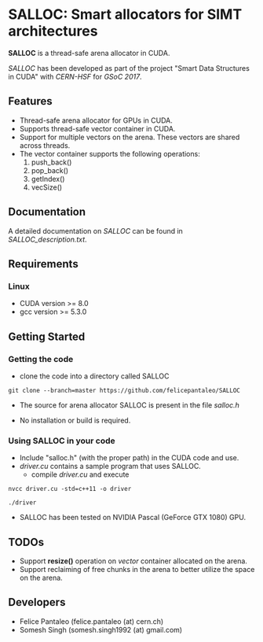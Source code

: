 
# SALLOC: Smart allocators for SIMT architectures 

**SALLOC** is a thread-safe arena allocator in CUDA.

*SALLOC* has been developed as part of the project "Smart Data Structures in CUDA" with _CERN-HSF_ for _GSoC 2017_.

## Features

- Thread-safe arena allocator for GPUs in CUDA.
- Supports thread-safe vector container in CUDA.
- Support for multiple vectors on the arena. These vectors are shared across threads.
- The vector container supports the following operations:
    1. push_back()
    2. pop_back()
    3. getIndex()
    4. vecSize() 

## Documentation

A detailed documentation on *SALLOC* can be found in *SALLOC_description.txt*.

## Requirements

### Linux

- CUDA version >= 8.0
- gcc version >= 5.3.0

## Getting Started

### Getting the code

- clone the code into a directory called SALLOC
```
git clone --branch=master https://github.com/felicepantaleo/SALLOC
```
- The source for arena allocator SALLOC is present in the file *salloc.h*

- No installation or build is required. 

### Using SALLOC in your code

- Include "salloc.h" (with the proper path) in the CUDA code and use.
- *driver.cu* contains a sample program that uses SALLOC.
    - compile *driver.cu* and execute
```    
nvcc driver.cu -std=c++11 -o driver

./driver
```
- SALLOC has been tested on NVIDIA Pascal (GeForce GTX 1080) GPU.

## TODOs

- Support **resize()** operation on *vector* container allocated on the arena.
- Support reclaiming of free chunks in the arena to better utilize the space on the arena.

## Developers

- Felice Pantaleo (felice.pantaleo (at) cern.ch)
- Somesh Singh (somesh.singh1992 (at) gmail.com)

